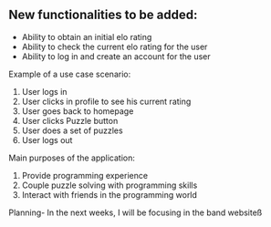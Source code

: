 ## New functionalities to be added: 
- Ability to obtain an initial elo rating
- Ability to check the current elo rating for the user
- Ability to log in and create an account for the user

Example of a use case scenario:
1. User logs in
2. User clicks in profile to see his current rating
3. User goes back to homepage
4. User clicks Puzzle button
5. User does a set of puzzles
6. User logs out

Main purposes of the application:
1. Provide programming experience
2. Couple puzzle solving with programming skills
3. Interact with friends in the programming world

Planning-
In the next weeks, I will be focusing in the band websiteß